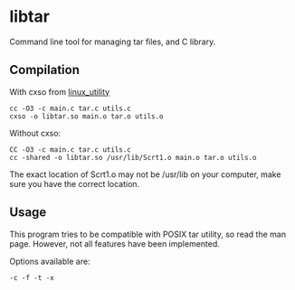 # libtar
Command line tool for managing tar files, and C library.
## Compilation
With cxso from [linux\_utility](https://github.com/CubedProgrammer/linux_utility)
```
cc -O3 -c main.c tar.c utils.c
cxso -o libtar.so main.o tar.o utils.o
```
Without cxso:
```
CC -O3 -c main.c tar.c utils.c
cc -shared -o libtar.so /usr/lib/Scrt1.o main.o tar.o utils.o
```
The exact location of Scrt1.o may not be /usr/lib on your computer, make sure you have the correct location.
## Usage
This program tries to be compatible with POSIX tar utility, so read the man page.
However, not all features have been implemented.

Options available are:
```
-c -f -t -x
```
